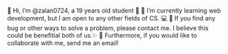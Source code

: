 👋 Hi, I’m @zalan0724, a 19 years old student 👋
🌱 I’m currently learning web development, but I am open to any other fields of CS. 💻 
🚀 If you find any bug or other ways to solve a problem, please contact me. I believe this could be benefitial both of us.✨
🥳 Furthermore, if you would like to collaborate with me, send me an email!

<!---
zalan0724/zalan0724 is a ✨ special ✨ repository because its `README.md` (this file) appears on your GitHub profile.
You can click the Preview link to take a look at your changes.
--->
